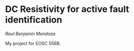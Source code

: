 # DC Resistivity for active fault identification
_Raul Benjamin Mendoza_

My project for EOSC 556B.
